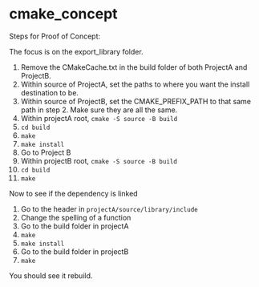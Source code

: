 # cmake_concept

Steps for Proof of Concept:

The focus is on the export_library folder.

1. Remove the CMakeCache.txt in the build folder of both ProjectA and ProjectB.
2. Within source of ProjectA, set the paths to where you want the install destination to be.
3. Within source of ProjectB, set the CMAKE_PREFIX_PATH to that same path in step 2. Make sure they are all the same.
4. Within projectA root, `cmake -S source -B build`
5. `cd build`
6. `make`
7. `make install`
8. Go to Project B
9. Within projectB root, `cmake -S source -B build`
10. `cd build`
11.  `make`

Now to see if the dependency is linked

1. Go to the header in `projectA/source/library/include`
2. Change the spelling of a function
3. Go to the build folder in projectA
4. `make`
5. `make install`
6. Go to the build folder in projectB
7. `make`

You should see it rebuild. 
